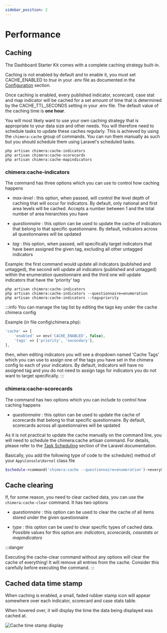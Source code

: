 ```yaml
---
sidebar_position: 2
---
```


# Performance

## Caching

The Dashboard Starter Kit comes with a complete caching strategy built-in.

Caching is not enabled by default and to enable it, you must set CACHE_ENABLED to *true* in your .env file as documented in the [Configuration](/docs/developer/getting-started/configuration#dashboard-features) section.

Once caching is enabled, every published indicator, scorecard, case stat and map indicator will be cached for a set amount of time that is determined by the CACHE_TTL_SECONDS setting in your .env file. The default value of the caching time is **one hour**.

You will most likely want to use your own caching strategy that is appropriate to your data size and other needs. You will therefore need to schedule tasks to update these caches regularly. This is achieved by using the ```chimera:cache``` group of commands. You can run them manually as such but you should schedule them using Laravel's scheduled tasks.
```
php artisan chimera:cache-indicators
php artisan chimera:cache-scorecards
php artisan chimera:cache-mapindicators
```

### chimera:cache-indicators

The command has three options which you can use to control how caching happens

- *max-level* : this option, when passed, will control the level depth of caching that will occur for indicators. By default, only national and first area levels will be cached. Accepts a number between 1 and the total number of area hierarchies you have

- *questionnaire* : this option can be used to update the cache of indicators that belong to that specific questionnaire. By default, indicators across all questionnaires will be updated

- *tag* : this option, when passed, will specifically target indicators that have been assigned the given tag, excluding all other untagged indicators

Example: the first command would update all indicators (published and untagged), the second will update all indicators (published and untagged) within the enumeration questionnaire and the third one will update indicators that have the 'priority' tag

```
php artisan chimera:cache-indicators
php artisan chimera:cache-indicators --questionnaire=enumeration
php artisan chimera:cache-indicators --tag=priority
```

:::info
You can manage the tag list by editing the tags key under the cache chimera config

Example (in file config\chimera.php):
```php
'cache' => [
    'enabled' => env('CACHE_ENABLED', false),
    'tags' => ['priority', 'secondary'],
],
```
then, when editing indicators you will see a dropdown named 'Cache Tags' which you can use to assign one of the tags you have set in the chimera config to each of your indicators. By default, indicators will have no assigned tag and you do not need to assign tags for indicators you 
do not want to target specifically. 
:::


### chimera:cache-scorecards

The command has two options which you can include to control how caching happens

- *questionnaire* : this option can be used to update the cache of scorecards that belong to that specific questionnaire. By default, scorecards across all questionnaires will be updated


As it is not practical to update the cache manually on the command line, you will need to schedule the chimera:cache artisan command.
For details, please refer to the [Task Scheduling](https://laravel.com/docs/9.x/scheduling#scheduling-artisan-commands) section of the Laravel documentation.

Basically, you add the following type of code to the schedule() method of your ```App\Console\Kernel``` class file

```php
$schedule->command('chimera:cache --questionnaire=enumeration')->everySixHours();
```

## Cache clearing

If, for some reason, you need to clear cached data, you can use the ```chimera:cache-clear``` command. It has two options

- *questionnaire* : this option can be used to clear the cache of all items stored under the given questionnaire

- *type* : this option can be used to clear specific types of cached data. Possible values for this option are: *indicators, scorecards, casestats or mapindicators*

:::danger

Executing the cache-clear command without any options will clear the cache of everything! It will remove all entries from the cache. Consider this carefully before executing the command.
:::

## Cached data time stamp

When caching is enabled, a small, faded rubber stamp icon will appear somewhere over each indicator, scorecard and case stats table.

When hovered over, it will display the time the data being displayed was cached at.

![Cache time stamp display](/img/developer/advanced-topics/cache-timestamp-icon.png)